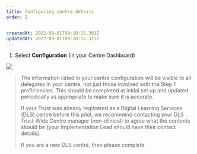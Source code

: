 ```yaml
---
title: Configuring centre details
order: 2


createdAt: 2022-09-01T09:10:15.301Z
updatedAt: 2022-09-01T09:10:15.313Z
---
```

1. Select **Configuration** (in your Centre Dashboard)​

![](/img/ad-2-02-Config.jpg)

> The information listed in your centre configuration will be visible to all delegates in your centre, not just those involved with the Step 1 proficiencies. This should be completed at initial set up and updated periodically as appropriate to make sure it is accurate.​
>
> If your Trust was already registered as a Digital Learning Services (DLS) centre before this pilot, we recommend contacting your DLS Trust-Wide Centre manager (non-clinical) to agree what the contents should be (your Implementation Lead should have their contact details).​
>
> If you are a new DLS centre, then please complete.
